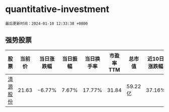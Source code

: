# quantitative-investment

`最后更新时间：2024-01-10 12:33:38 +0800`

## 强势股票

|股票|当前价|当日涨跌幅|当日振幅|当日换手率|市盈率TTM|总市值|近10日涨跌幅|
|----|----|----|----|----|----|----|----|
|[清源股份](https://xueqiu.com/S/SH603628)|21.63|-6.77%|7.67%|17.77%|31.84|59.22亿|37.16%|
